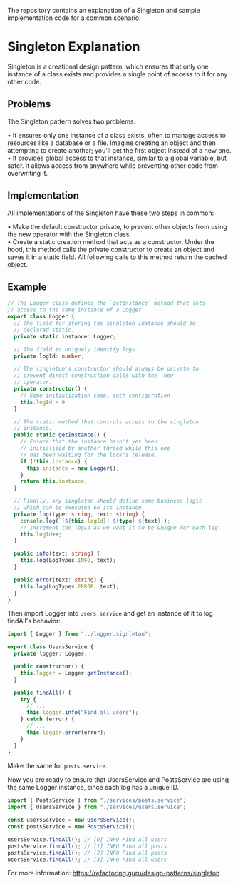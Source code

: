The repository contains an explanation of a Singleton and sample implementation code for a common scenario.

# Singleton Explanation

Singleton is a creational design pattern, which ensures that only one instance of a class exists and provides a single point of access to it for any other code.

## Problems

The Singleton pattern solves two problems:

• It ensures only one instance of a class exists, often to manage access to resources like a database or a file. Imagine creating an object and then attempting to create another; you'll get the first object instead of a new one.    
• It provides global access to that instance, similar to a global variable, but safer. It allows access from anywhere while preventing other code from overwriting it.

## Implementation

All implementations of the Singleton have these two steps in common:

• Make the default constructor private, to prevent other objects from using the new operator with the Singleton class.    
• Create a static creation method that acts as a constructor. Under the hood, this method calls the private constructor to create an object and saves it in a static field. All following calls to this method return the cached object.

## Example

```ts
// The Logger class defines the `getInstance` method that lets
// access to the same instance of a Logger
export class Logger {
  // The field for storing the singleton instance should be
  // declared static.
  private static instance: Logger;

  // The field to uniquely identify logs
  private logId: number;

  // The singleton's constructor should always be private to
  // prevent direct construction calls with the `new`
  // operator.
  private constructor() {
    // Some initialization code, such configuration
    this.logId = 0
  }

  // The static method that controls access to the singleton
  // instance.
  public static getInstance() {
    // Ensure that the instance hasn't yet been
    // initialized by another thread while this one
    // has been waiting for the lock's release.
    if (!this.instance) {
      this.instance = new Logger();
    }
    return this.instance;
  }

  // Finally, any singleton should define some business logic
  // which can be executed on its instance.
  private log(type: string, text: string) {
    console.log(`[${this.logId}] ${type} ${text}`);
    // Increment the logId as we want it to be unique for each log.
    this.logId++;
  }

  public info(text: string) {
    this.log(LogTypes.INFO, text);
  }

  public error(text: string) {
    this.log(LogTypes.ERROR, text);
  }
}
```

Then import Logger into ```users.service``` and get an instance of it to log findAll's behavior:

```ts
import { Logger } from "../logger.signleton";

export class UsersService {
  private logger: Logger;

  public constructor() {
    this.logger = Logger.getInstance();
  }

  public findAll() {
    try {
      // ...
      this.logger.info("Find all users");
    } catch (error) {
      // ...
      this.logger.error(error);
    }
  }
}
```

Make the same for ```posts.service```.

Now you are ready to ensure that UsersService and PostsService are using the same Logger instance, since each log has a unique ID.

```ts
import { PostsService } from "./services/posts.service";
import { UsersService } from "./services/users.service";

const usersService = new UsersService();
const postsService = new PostsService();

usersService.findAll(); // [0] INFO Find all users
postsService.findAll(); // [1] INFO Find all posts
postsService.findAll(); // [2] INFO Find all posts
usersService.findAll(); // [3] INFO Find all users
```

For more information: https://refactoring.guru/design-patterns/singleton